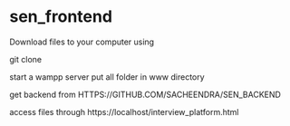 # sen_frontend
Download files to your computer using 

git clone 

start a wampp server put all folder in www directory

get backend from HTTPS://GITHUB.COM/SACHEENDRA/SEN_BACKEND

access files through https://localhost/interview_platform.html
